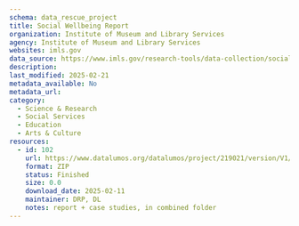 ```yaml
---
schema: data_rescue_project 
title: Social Wellbeing Report
organization: Institute of Museum and Library Services
agency: Institute of Museum and Library Services
websites: imls.gov
data_source: https://www.imls.gov/research-tools/data-collection/social-wellbeing-report
description: 
last_modified: 2025-02-21
metadata_available: No
metadata_url: 
category:
  - Science & Research 
  - Social Services 
  - Education 
  - Arts & Culture 
resources:
  - id: 102
    url: https://www.datalumos.org/datalumos/project/219021/version/V1/view
    format: ZIP
    status: Finished
    size: 0.0
    download_date: 2025-02-11
    maintainer: DRP, DL
    notes: report + case studies, in combined folder
---
```

